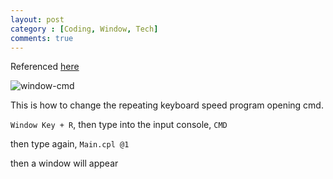 ```yaml
---
layout: post
category : [Coding, Window, Tech]
comments: true
---
```


Referenced [here](https://www.digitalwelt.org/en/tips/software/keyboard-speed-windows)

![window-cmd](https://user-images.githubusercontent.com/35059428/57836601-a1fd4880-77f3-11e9-918b-52fea7706507.png)

This is how to change the repeating keyboard speed program opening cmd.

`Window Key + R`, then type into the input console, `CMD`

then type again, `Main.cpl @1`

then a window will appear

